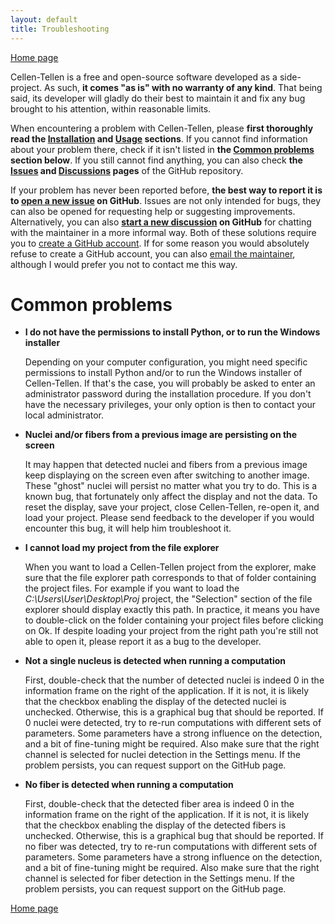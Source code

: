 ```yaml
---
layout: default
title: Troubleshooting
---
```


[Home page](index.markdown)

Cellen-Tellen is a free and open-source software developed as a side-project.
As such, **it comes "as is" with no warranty of any kind**. That being said, 
its developer will gladly do their best to maintain it and fix any bug brought 
to his attention, within reasonable limits.

When encountering a problem with Cellen-Tellen, please **first thoroughly read 
the [Installation](installation.markdown) and [Usage](usage.markdown) 
sections**. If you cannot find information about your problem there, check if 
it isn't listed in **the [Common problems](#common-problems) section below**. 
If you still cannot find anything, you can also check **the 
[Issues](https://github.com/WeisLeDocto/Cellen-Tellen/issues) and 
[Discussions](https://github.com/WeisLeDocto/Cellen-Tellen/discussions) pages**
of the GitHub repository.

If your problem has never been reported before, **the best way to report it is
to [open a new issue](https://github.com/WeisLeDocto/Cellen-Tellen/issues/new) 
on GitHub**. Issues are not only intended for bugs, they can also be opened for
requesting help or suggesting improvements. Alternatively, you can also 
**[start a new discussion](https://github.com/WeisLeDocto/Cellen-Tellen/discussions/new/choose)
on GitHub** for chatting with the maintainer in a more informal way. Both of 
these solutions require you to 
[create a GitHub account](https://github.com/join). If for some reason you 
would absolutely refuse to create a GitHub account, you can also 
<a href="mailto:antoine.weisrock@gmail.com">email the maintainer</a>, although
I would prefer you not to contact me this way.

# Common problems

- **I do not have the permissions to install Python, or to run the Windows 
  installer**
  
  Depending on your computer configuration, you might need specific permissions 
  to install Python and/or to run the Windows installer of Cellen-Tellen. If
  that's the case, you will probably be asked to enter an administrator 
  password during the installation procedure. If you don't have the necessary 
  privileges, your only option is then to contact your local administrator.

- **Nuclei and/or fibers from a previous image are persisting on the screen**

  It may happen that detected nuclei and fibers from a previous image keep
  displaying on the screen even after switching to another image. These "ghost"
  nuclei will persist no matter what you try to do. This is a known bug, that
  fortunately only affect the display and not the data. To reset the display, 
  save your project, close Cellen-Tellen, re-open it, and load your project. 
  Please send feedback to the developer if you would encounter this bug, it 
  will help him troubleshoot it.

- **I cannot load my project from the file explorer**

  When you want to load a Cellen-Tellen project from the explorer, make sure 
  that the file explorer path corresponds to that of folder containing the 
  project files. For example if you want to load the 
  *C:\Users\User\Desktop\Proj* project, the "Selection" section of the file
  explorer should display exactly this path. In practice, it means you have to 
  double-click on the folder containing your project files before clicking on 
  Ok. If despite loading your project from the right path you're still not 
  able to open it, please report it as a bug to the developer.

- **Not a single nucleus is detected when running a computation**

  First, double-check that the number of detected nuclei is indeed 0 in the 
  information frame on the right of the application. If it is not, it is likely
  that the checkbox enabling the display of the detected nuclei is unchecked. 
  Otherwise, this is a graphical bug that should be reported. If 0 nuclei were
  detected, try to re-run computations with different sets of parameters. Some
  parameters have a strong influence on the detection, and a bit of fine-tuning 
  might be required. Also make sure that the right channel is selected for
  nuclei detection in the Settings menu. If the problem persists, you can
  request support on the GitHub page.

- **No fiber is detected when running a computation**

  First, double-check that the detected fiber area is indeed 0 in the 
  information frame on the right of the application. If it is not, it is likely
  that the checkbox enabling the display of the detected fibers is unchecked. 
  Otherwise, this is a graphical bug that should be reported. If no fiber was
  detected, try to re-run computations with different sets of parameters. Some
  parameters have a strong influence on the detection, and a bit of fine-tuning 
  might be required. Also make sure that the right channel is selected for
  fiber detection in the Settings menu. If the problem persists, you can
  request support on the GitHub page.

[Home page](index.markdown)
